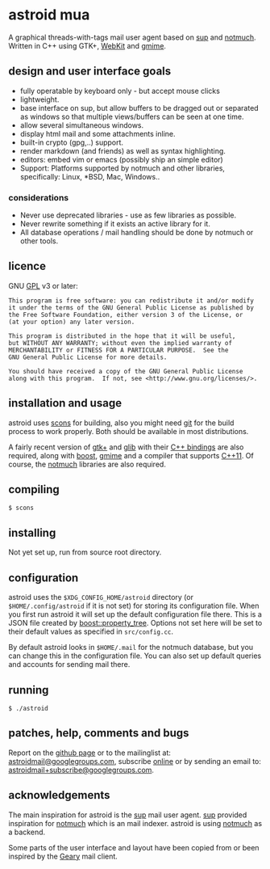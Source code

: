 # astroid mua

  A graphical threads-with-tags mail user agent based on [sup] and [notmuch].
  Written in C++ using GTK+, [WebKit] and [gmime].

## design and user interface goals
* fully operatable by keyboard only - but accept mouse clicks
* lightweight.
* base interface on sup, but allow buffers to be dragged out
  or separated as windows so that multiple views/buffers can be
  seen at one time.
* allow several simultaneous windows.
* display html mail and some attachments inline.
* built-in crypto (gpg,..) support.
* render markdown (and friends) as well as syntax highlighting.
* editors: embed vim or emacs (possibly ship an simple editor)
* Support: Platforms supported by notmuch and other libraries, specifically:
  Linux, *BSD, Mac, Windows..

### considerations
  * Never use deprecated libraries - use as few libraries as possible.
  * Never rewrite something if it exists an active library for it.
  * All database operations / mail handling should be done by notmuch or other
    tools.

## licence

  GNU [GPL] v3 or later:

    This program is free software: you can redistribute it and/or modify
    it under the terms of the GNU General Public License as published by
    the Free Software Foundation, either version 3 of the License, or
    (at your option) any later version.

    This program is distributed in the hope that it will be useful,
    but WITHOUT ANY WARRANTY; without even the implied warranty of
    MERCHANTABILITY or FITNESS FOR A PARTICULAR PURPOSE.  See the
    GNU General Public License for more details.

    You should have received a copy of the GNU General Public License
    along with this program.  If not, see <http://www.gnu.org/licenses/>.

## installation and usage

astroid uses [scons] for building, also you might need [git] for the build
process to work properly. Both should be available in most distributions.

A fairly recent version of [gtk+] and [glib] with their
[C++ bindings](http://www.gtkmm.org/en/) are also required, along with
[boost], [gmime] and a compiler that supports [C++11]. Of course, the
[notmuch] libraries are also required.

## compiling

` $ scons `

## installing

Not yet set up, run from source root directory.

## configuration

astroid uses the `$XDG_CONFIG_HOME/astroid` directory (or `$HOME/.config/astroid` if it is not set) for storing its configuration file. When you first run astroid it will set up the default configuration file there. This is a JSON file created by [boost::property_tree]. Options not set here will be set to their default values as specified in `src/config.cc`.

By default astroid looks in `$HOME/.mail` for the notmuch database, but you can change this in the configuration file. You can also set up default queries and accounts for sending mail there.

## running

` $ ./astroid `

## patches, help, comments and bugs

Report on the [github page](https://github.com/gauteh/astroid) or to the mailinglist at: [astroidmail@googlegroups.com](https://groups.google.com/forum/#!forum/astroidmail), subscribe [online](https://groups.google.com/forum/#!forum/astroidmail) or by sending an email to:
[astroidmail+subscribe@googlegroups.com](mailto:astroidmail+subscribe@googlegroups.com).

## acknowledgements

  The main inspiration for astroid is the [sup] mail user agent. [sup]
  provided inspiration for [notmuch] which is an mail indexer. astroid is
  using [notmuch] as a backend.

  Some parts of the user interface and layout have been copied from or
  been inspired by the [Geary] mail client.

[sup]: http://supmua.org
[alot]: https://github.com/pazz/alot
[notmuch]: http://notmuchmail.org/
[Geary]: http://www.yorba.org/projects/geary/
[gmime]: http://spruce.sourceforge.net/gmime/
[webkit]: http://webkitgtk.org/
[GPL]: https://www.gnu.org/copyleft/gpl.html
[scons]: http://www.scons.org/
[git]: http://git-scm.com/
[C++11]: http://en.wikipedia.org/wiki/C%2B%2B11
[boost]: http://www.boost.org/
[gtk+]: http://www.gtk.org/
[glib]: https://developer.gnome.org/glib/
[boost::property_tree]: http://www.boost.org/doc/libs/1_56_0/doc/html/property_tree.html

